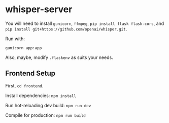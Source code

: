 # whisper-server

You will need to install `gunicorn`, `ffmpeg`, `pip install flask flask-cors`, and `pip install git+https://github.com/openai/whisper.git`.

Run with:

```
gunicorn app:app
```

Also, maybe, modify `.flaskenv` as suits your needs.

## Frontend Setup

First, `cd frontend`.

Install dependencies: `npm install`

Run hot-reloading dev build: `npm run dev`

Compile for production: `npm run build`